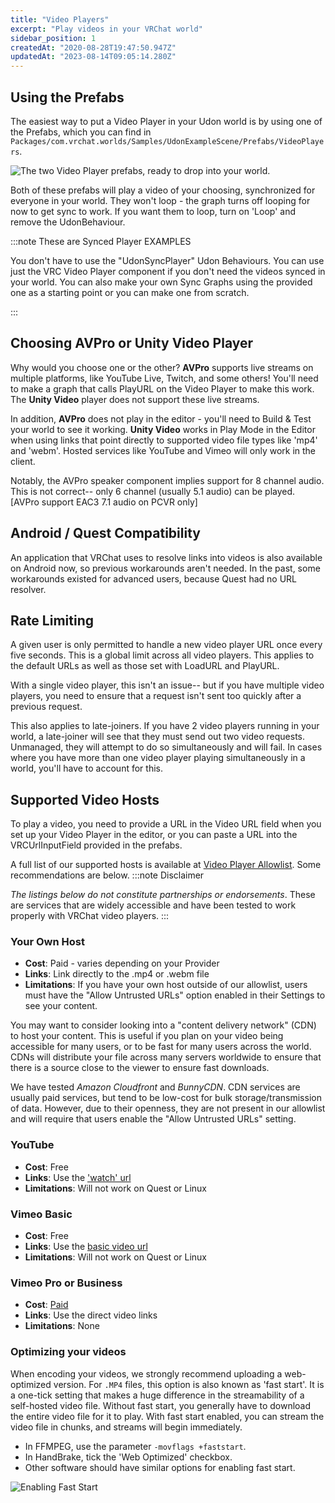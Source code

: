```yaml
---
title: "Video Players"
excerpt: "Play videos in your VRChat world"
sidebar_position: 1
createdAt: "2020-08-28T19:47:50.947Z"
updatedAt: "2023-08-14T09:05:14.280Z"
---
```

## Using the Prefabs

The easiest way to put a Video Player in your Udon world is by using one of the Prefabs, which you can find in `Packages/com.vrchat.worlds/Samples/UdonExampleScene/Prefabs/VideoPlayers`.

![The two Video Player prefabs, ready to drop into your world.](/img/worlds/video-players-aae04e6-video-player-prefabs.png)

Both of these prefabs will play a video of your choosing, synchronized for everyone in your world. They won't loop - the graph turns off looping for now to get sync to work. If you want them to loop, turn on 'Loop' and remove the UdonBehaviour.

:::note These are Synced Player EXAMPLES

You don't have to use the "UdonSyncPlayer" Udon Behaviours. You can use just the VRC Video Player component if you don't need the videos synced in your world. You can also make your own Sync Graphs using the provided one as a starting point or you can make one from scratch.

:::
## Choosing AVPro or Unity Video Player

Why would you choose one or the other?
**AVPro** supports live streams on multiple platforms, like YouTube Live, Twitch, and some others! You'll need to make a graph that calls PlayURL on the Video Player to make this work. The **Unity Video** player does not support these live streams.

In addition, **AVPro** does not play in the editor - you'll need to Build & Test your world to see it working. **Unity Video** works in Play Mode in the Editor when using links that point directly to supported video file types like 'mp4' and 'webm'. Hosted services like YouTube and Vimeo will only work in the client.

Notably, the AVPro speaker component implies support for 8 channel audio. This is not correct-- only 6 channel (usually 5.1 audio) can be played. [AVPro support EAC3 7.1 audio on PCVR only]

## Android / Quest Compatibility

An application that VRChat uses to resolve links into videos is also available on Android now, so previous workarounds aren't needed.
In the past, some workarounds existed for advanced users, because Quest had no URL resolver.

## Rate Limiting
A given user is only permitted to handle a new video player URL once every five seconds. This is a global limit across all video players. This applies to the default URLs as well as those set with LoadURL and PlayURL.

With a single video player, this isn't an issue-- but if you have multiple video players, you need to ensure that a request isn't sent too quickly after a previous request.

This also applies to late-joiners. If you have 2 video players running in your world, a late-joiner will see that they must send out two video requests. Unmanaged, they will attempt to do so simultaneously and will fail. In cases where you have more than one video player playing simultaneously in a world, you'll have to account for this.

## Supported Video Hosts
To play a video, you need to provide a URL in the Video URL field when you set up your Video Player in the editor, or you can paste a URL into the VRCUrlInputField provided in the prefabs.

A full list of our supported hosts is available at [Video Player Allowlist](/worlds/udon/video-players/www-whitelist). Some recommendations are below.
:::note Disclaimer

*The listings below do not constitute partnerships or endorsements*. These are services that are widely accessible and have been tested to work properly with VRChat video players.
:::
### Your Own Host

- **Cost**: Paid - varies depending on your Provider
- **Links**: Link directly to the .mp4 or .webm file
- **Limitations**: If you have your own host outside of our allowlist, users must have the "Allow Untrusted URLs" option enabled in their Settings to see your content.

You may want to consider looking into a "content delivery network" (CDN) to host your content. This is useful if you plan on your video being accessible for many users, or to be fast for many users across the world. CDNs will distribute your file across many servers worldwide to ensure that there is a source close to the viewer to ensure fast downloads.

We have tested *Amazon Cloudfront* and *BunnyCDN*. CDN services are usually paid services, but tend to be low-cost for bulk storage/transmission of data. However, due to their openness, they are not present in our allowlist and will require that users enable the "Allow Untrusted URLs" setting.

### YouTube
- **Cost**: Free
- **Links**: Use the ['watch' url](https://www.youtube.com/watch?v=8yaQY0arCnc)
- **Limitations**: Will not work on Quest or Linux

### Vimeo Basic
- **Cost**: Free
- **Links**: Use the [basic video url](https://vimeo.com/383935156)
- **Limitations**: Will not work on Quest or Linux

### Vimeo Pro or Business
- **Cost**: [Paid](https://vimeo.com/upgrade)
- **Links**: Use the direct video links
- **Limitations**: None

### Optimizing your videos
When encoding your videos, we strongly recommend uploading a web-optimized version. For `.MP4` files, this option is also known as 'fast start'. It is a one-tick setting that makes a huge difference in the streamability of a self-hosted video file. Without fast start, you generally have to download the entire video file for it to play. With fast start enabled, you can stream the video file in chunks, and streams will begin immediately.

- In FFMPEG, use the parameter `-movflags +faststart`.
- In HandBrake, tick the 'Web Optimized' checkbox.
- Other software should have similar options for enabling fast start.

![Enabling Fast Start](/img/worlds/video-players-dc8e54f-image.png)
